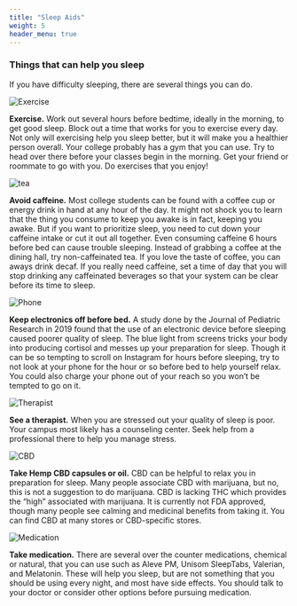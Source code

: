 ```yaml
---
title: "Sleep Aids"
weight: 5
header_menu: true
---
```


### Things that can help you sleep

If you have difficulty sleeping, there are several things you can do. 

![Exercise](images/Exercise.jpeg)

**Exercise.** Work out several hours before bedtime, ideally in the morning, to get good sleep. Block out a time that works for you to exercise every day. Not only will exercising help you sleep better, but it will make you a healthier person overall. Your college probably has a gym that you can use. Try to head over there before your classes begin in the morning. Get your friend or roommate to go with you. Do exercises that you enjoy! 

![tea](images/lisa-tea.jpeg)

**Avoid caffeine.** Most college students can be found with a coffee cup or energy drink in hand at any hour of the day. It might not shock you to learn that the thing you consume to keep you awake is in fact, keeping you awake. But if you want to prioritize sleep, you need to cut down your caffeine intake or cut it out all together. Even consuming caffeine 6 hours before bed can cause trouble sleeping. Instead of grabbing a coffee at the dining hall, try non-caffeinated tea. If you love the taste of coffee, you can aways drink decaf. If you really need caffeine, set a time of day that you will stop drinking any caffeinated beverages so that your system can be clear before its time to sleep.

![Phone](images/Phone.jpeg)

**Keep electronics off before bed.** A study done by the Journal of Pediatric Research in 2019 found that the use of an electronic device before sleeping caused poorer quality of sleep. The blue light from screens tricks your body into producing cortisol and messes up your preparation for sleep. Though it can be so tempting to scroll on Instagram for hours before sleeping, try to not look at your phone for the hour or so before bed to help yourself relax. You could also charge your phone out of your reach so you won’t be tempted to go on it. 

![Therapist](images/Therapist.jpeg)

**See a therapist.** When you are stressed out your quality of sleep is poor. Your campus most likely has a counseling center. Seek help from a professional there to help you manage stress. 

![CBD](images/CBDoil.jpeg)

**Take Hemp CBD capsules or oil.** CBD can be helpful to relax you in preparation for sleep. Many people associate CBD with marijuana, but no, this is not a suggestion to do marijuana. CBD is lacking THC which provides the “high” associated with marijuana. It is currently not FDA approved, though many people see calming and medicinal benefits from taking it. You can find CBD at many stores or CBD-specific stores. 

![Medication](images/Medication.jpeg)

**Take medication.** There are several over the counter medications, chemical or natural, that you can use such as Aleve PM, Unisom SleepTabs, Valerian, and Melatonin. These will help you sleep, but are not something that you should be using every night, and most have side effects. You should talk to your doctor or consider other options before pursuing medication.
